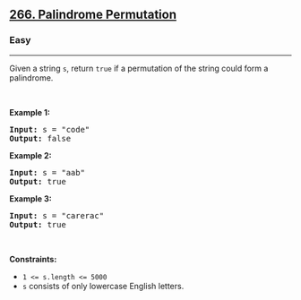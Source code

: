 <h2><a href="https://leetcode.com/problems/palindrome-permutation/">266. Palindrome Permutation</a></h2><h3>Easy</h3><hr><div bis_skin_checked="1"><p>Given a string <code>s</code>, return <code>true</code> if a permutation of the string could form a palindrome.</p>

<p>&nbsp;</p>
<p><strong>Example 1:</strong></p>

<pre><strong>Input:</strong> s = "code"
<strong>Output:</strong> false
</pre>

<p><strong>Example 2:</strong></p>

<pre><strong>Input:</strong> s = "aab"
<strong>Output:</strong> true
</pre>

<p><strong>Example 3:</strong></p>

<pre><strong>Input:</strong> s = "carerac"
<strong>Output:</strong> true
</pre>

<p>&nbsp;</p>
<p><strong>Constraints:</strong></p>

<ul>
	<li><code>1 &lt;= s.length &lt;= 5000</code></li>
	<li><code>s</code> consists of only lowercase English letters.</li>
</ul>
</div>
